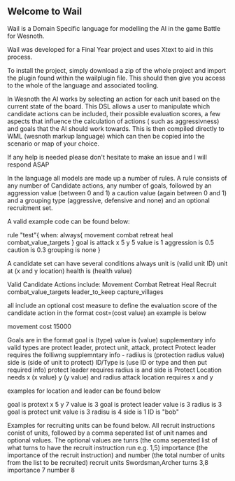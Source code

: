 ## Welcome to Wail

Wail is a Domain Specific language for modelling the AI in the game Battle for Wesnoth.

Wail was developed for a Final Year project and uses Xtext to aid in this process.

To install the project, simply download a zip of the whole project and import the plugin found within the wailplugin file. This should then give you access to the whole of the language and associated tooling.

In Wesnoth the AI works by selecting an action for each unit based on the current state of the board. This DSL allows a user to manipulate which candidate actions can be included, their possible evaluation scores, a few aspects that influence the calculation of actions ( such as aggressivness) and goals that the AI should work towards. This is then compiled directly to WML (wesnoth markup language) which can then be copied into the scenario or map of your choice.

If any help is needed please don't hesitate to make an issue and I will respond ASAP

In the language all models are made up a number of rules. A rule consists of any number of Candidate actions, any number of goals, followed by an aggression value (between 0 and 1) a caution value (again between 0 and 1) and a grouping type (aggressive, defensive and none) and an optional recruitment set. 

A valid example code can be found below:

rule "test"{
	when: always{
		movement
		combat
		retreat
		heal
		combat_value_targets
	}
	goal is attack x 5 y 5 value is 1
	aggression is 0.5
	caution is 0.3
	grouping is none
}

A candidate set can have several conditions
  always
  unit is (valid unit ID)
  unit at (x and y location)
  health is (health value)

Valid Candidate Actions include:
  Movement
  Combat
  Retreat
  Heal
  Recruit
  combat_value_targets
  leader_to_keep
  capture_villages
 
 all include an optional cost measure to define the evaluation score of the candidate action in the format cost=(cost value) an example is below
  
 movement cost 15000
 
 Goals are in the format
 goal is (type) value is (value) supplementary info
 valid types are protect leader, protect unit, attack, protect
 Protect leader requires the folliwng supplemntary info - radiius is (protection radius value) side is (side of unit to protect) ID/Type is (use ID or type and then put required info)
 protect leader requires radius is and side is 
 Protect Location needs x (x value) y (y value) and radius
 attack location requires x and y
 
 examples for location and leader can be found below
 
 goal is protext x 5 y 7 value is 3
 goal is protect leader value is 3 radius is 3
 goal is protect unit value is 3 radisu is 4 side is 1 ID is "bob"
 
 Examples for recruiting units can be found below. All recruit instructions conist of units, followed by a comma seperated list of unit names and optional values. The optional values are tunrs (the coma seperated list of what turns to have the recruit instruction run e.g. 1,5) importance (the importance of the recruit instruction) and number (the total number of units from the list to be recruited)
 recruit units Swordsman,Archer turns 3,8 importance 7 number 8
 
